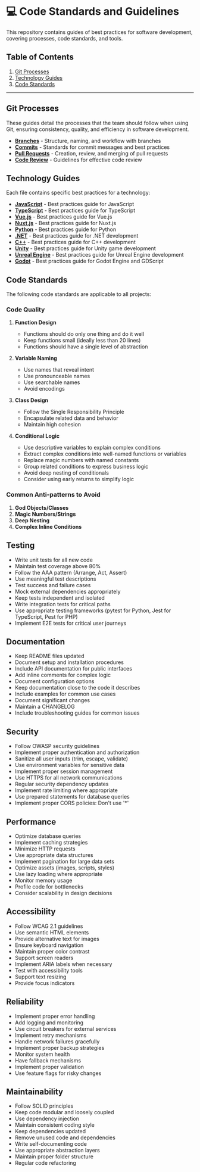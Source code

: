# 💻 Code Standards and Guidelines

This repository contains guides of best practices for software development, covering processes, code standards, and tools.

## Table of Contents

1. [Git Processes](#git-processes)
2. [Technology Guides](#technology-guides)
3. [Code Standards](#code-standards)

---

## Git Processes

These guides detail the processes that the team should follow when using Git, ensuring consistency, quality, and efficiency in software development.

- [**Branches**](04-branches.md) - Structure, naming, and workflow with branches
- [**Commits**](05-commits.md) - Standards for commit messages and best practices
- [**Pull Requests**](06-pull-requests.md) - Creation, review, and merging of pull requests
- [**Code Review**](07-code-review.md) - Guidelines for effective code review

## Technology Guides

Each file contains specific best practices for a technology:

- [**JavaScript**](00-javascript.md) - Best practices guide for JavaScript
- [**TypeScript**](01-typescript.md) - Best practices guide for TypeScript
- [**Vue.js**](02-vue.md) - Best practices guide for Vue.js
- [**Nuxt.js**](03-nuxt.md) - Best practices guide for Nuxt.js
- [**Python**](08-python.md) - Best practices guide for Python
- [**.NET**](09-dotnet.md) - Best practices guide for .NET development
- [**C++**](10-cpp.md) - Best practices guide for C++ development
- [**Unity**](11-unity.md) - Best practices guide for Unity game development
- [**Unreal Engine**](12-unreal.md) - Best practices guide for Unreal Engine development
- [**Godot**](13-godot.md) - Best practices guide for Godot Engine and GDScript

## Code Standards

The following code standards are applicable to all projects:

### Code Quality

1. **Function Design**
   - Functions should do only one thing and do it well
   - Keep functions small (ideally less than 20 lines)
   - Functions should have a single level of abstraction

2. **Variable Naming**
   - Use names that reveal intent
   - Use pronounceable names
   - Use searchable names
   - Avoid encodings

3. **Class Design**
   - Follow the Single Responsibility Principle
   - Encapsulate related data and behavior
   - Maintain high cohesion

4. **Conditional Logic**
   - Use descriptive variables to explain complex conditions
   - Extract complex conditions into well-named functions or variables
   - Replace magic numbers with named constants
   - Group related conditions to express business logic
   - Avoid deep nesting of conditionals
   - Consider using early returns to simplify logic

### Common Anti-patterns to Avoid

1. **God Objects/Classes**
2. **Magic Numbers/Strings**
3. **Deep Nesting**
4. **Complex Inline Conditions**

## Testing

- Write unit tests for all new code
- Maintain test coverage above 80%
- Follow the AAA pattern (Arrange, Act, Assert)
- Use meaningful test descriptions
- Test success and failure cases
- Mock external dependencies appropriately
- Keep tests independent and isolated
- Write integration tests for critical paths
- Use appropriate testing frameworks (pytest for Python, Jest for TypeScript, Pest for PHP)
- Implement E2E tests for critical user journeys

## Documentation

- Keep README files updated
- Document setup and installation procedures
- Include API documentation for public interfaces
- Add inline comments for complex logic
- Document configuration options
- Keep documentation close to the code it describes
- Include examples for common use cases
- Document significant changes
- Maintain a CHANGELOG
- Include troubleshooting guides for common issues

## Security

- Follow OWASP security guidelines
- Implement proper authentication and authorization
- Sanitize all user inputs (trim, escape, validate)
- Use environment variables for sensitive data
- Implement proper session management
- Use HTTPS for all network communications
- Regular security dependency updates
- Implement rate limiting where appropriate
- Use prepared statements for database queries
- Implement proper CORS policies: Don't use '*'

## Performance

- Optimize database queries
- Implement caching strategies
- Minimize HTTP requests
- Use appropriate data structures
- Implement pagination for large data sets
- Optimize assets (images, scripts, styles)
- Use lazy loading where appropriate
- Monitor memory usage
- Profile code for bottlenecks
- Consider scalability in design decisions

## Accessibility

- Follow WCAG 2.1 guidelines
- Use semantic HTML elements
- Provide alternative text for images
- Ensure keyboard navigation
- Maintain proper color contrast
- Support screen readers
- Implement ARIA labels when necessary
- Test with accessibility tools
- Support text resizing
- Provide focus indicators

## Reliability

- Implement proper error handling
- Add logging and monitoring
- Use circuit breakers for external services
- Implement retry mechanisms
- Handle network failures gracefully
- Implement proper backup strategies
- Monitor system health
- Have fallback mechanisms
- Implement proper validation
- Use feature flags for risky changes

## Maintainability

- Follow SOLID principles
- Keep code modular and loosely coupled
- Use dependency injection
- Maintain consistent coding style
- Keep dependencies updated
- Remove unused code and dependencies
- Write self-documenting code
- Use appropriate abstraction layers
- Maintain proper folder structure
- Regular code refactoring
